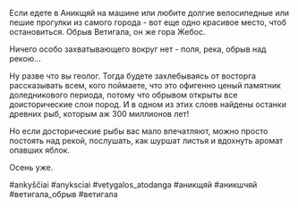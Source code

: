 Если едете в Аникщяй на машине или любите долгие велосипедные или пешие прогулки из самого города - вот еще одно красивое место, чтоб остановиться. Обрыв Ветигала, он же гора Жебос. 

Ничего особо захватывающего вокруг нет - поля, река, обрыв над рекою...

Ну разве что вы геолог. Тогда будете захлебываясь от восторга рассказывать всем, кого поймаете, что это офигенно ценый памятник доледникового периода, потому что обрывом открыты все доисторические слои пород. И в одном из этих слоев найдены останки древних рыб, которым аж 300 миллионов лет!

Но если досторические рыбы вас мало впечатляют, можно просто постоять над рекой, послушать, как шуршат листья и вдохнуть аромат опавших яблок.

Осень уже.

#ankyščiai #anyksciai #vetygalos_atodanga #аникщяй #аникшчяй #ветигала_обрыв #ветигала

